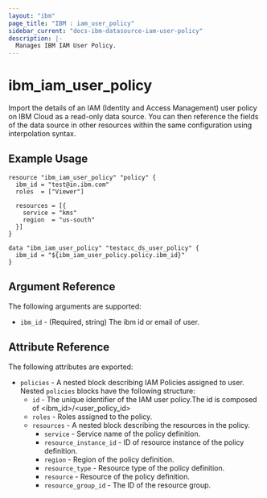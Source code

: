 ```yaml
---
layout: "ibm"
page_title: "IBM : iam_user_policy"
sidebar_current: "docs-ibm-datasource-iam-user-policy"
description: |-
  Manages IBM IAM User Policy.
---
```


# ibm\_iam_user_policy

Import the details of an IAM (Identity and Access Management) user policy on IBM Cloud as a read-only data source. You can then reference the fields of the data source in other resources within the same configuration using interpolation syntax.

## Example Usage

```hcl
resource "ibm_iam_user_policy" "policy" {
  ibm_id = "test@in.ibm.com"
  roles  = ["Viewer"]

  resources = [{
    service = "kms"
    region  = "us-south"
  }]
}

data "ibm_iam_user_policy" "testacc_ds_user_policy" {
  ibm_id = "${ibm_iam_user_policy.policy.ibm_id}"
}

```

## Argument Reference

The following arguments are supported:

* `ibm_id` - (Required, string) The ibm id or email of user.

## Attribute Reference

The following attributes are exported:

* `policies` - A nested block describing IAM Policies assigned to user. Nested `policies` blocks have the following structure:
  * `id` - The unique identifier of the IAM user policy.The id is composed of \<ibm_id\>/\<user_policy_id\>
  * `roles` -  Roles assigned to the policy.
  * `resources` -  A nested block describing the resources in the policy.
    * `service` - Service name of the policy definition.  
    * `resource_instance_id` - ID of resource instance of the policy definition.
    * `region` - Region of the policy definition.
    * `resource_type` - Resource type of the policy definition.
    * `resource` - Resource of the policy definition.
    * `resource_group_id` - The ID of the resource group.  